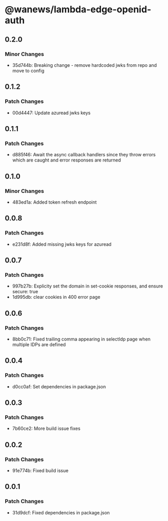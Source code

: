 # @wanews/lambda-edge-openid-auth

## 0.2.0

### Minor Changes

- 35d744b: Breaking change - remove hardcoded jwks from repo and move to config

## 0.1.2

### Patch Changes

- 00d4447: Update azuread jwks keys

## 0.1.1

### Patch Changes

- d885f46: Await the async callback handlers since they throw errors which are caught and error responses are returned

## 0.1.0

### Minor Changes

- 483ed1a: Added token refresh endpoint

## 0.0.8

### Patch Changes

- e231d8f: Added missing jwks keys for azuread

## 0.0.7

### Patch Changes

- 997b27b: Explicity set the domain in set-cookie responses, and ensure secure: true
- 1d995db: clear cookies in 400 error page

## 0.0.6

### Patch Changes

- 8bb0c71: Fixed trailing comma appearing in selectIdp page when multiple IDPs are defined

## 0.0.4

### Patch Changes

- d0cc0af: Set dependencies in package.json

## 0.0.3

### Patch Changes

- 7b60ce2: More build issue fixes

## 0.0.2

### Patch Changes

- 91e774b: Fixed build issue

## 0.0.1

### Patch Changes

- 31d9dcf: Fixed dependencies in package.json
